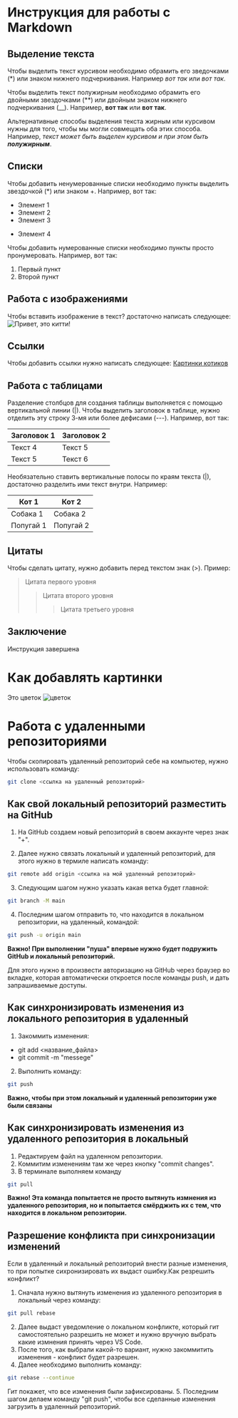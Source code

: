 # Инструкция для работы с Markdown

## Выделение текста

Чтобы выделить текст курсивом необходимо обрамить его зведочками (*) или знаком нижнего подчеркивания. Например *вот так* или _вот так_.

Чтобы выделить текст полужирным необходимо обрамить его двойными звездочками (**) или двойным знаком нижнего подчеркивания (__). Например, **вот так** или __вот так__.

Альтернативные способы выделения текста жирным или курсивом нужны для того, чтобы мы могли совмещать оба этих способа. Например, _текст может быть выделен курсивом и при этом быть **полужирным**_.

## Списки
Чтобы добавить ненумерованные списки необходимо пункты выделить звездочкой (*) или знаком +. Например, вот так:
* Элемент 1
* Элемент 2
* Элемент 3
+ Элемент 4

Чтобы добавить нумерованные списки необходимо пункты просто пронумеровать. Например, вот так:
1. Первый пункт
2. Второй пункт

## Работа с изображениями

Чтобы вставить изображение в текст? достаточно написать следующее:
![Привет, это китти!](kitty.jpeg)


## Ссылки

Чтобы добавить ссылки нужно написать следующее:
[Картинки котиков](https://kartinki.pics/72432-kotiki-kartinki.html)


## Работа с таблицами

Разделение столбцов для создания таблицы выполняется с помощью вертикальной линии (|). Чтобы выделить заголовок в таблице, нужно отделить эту строку 3-мя или более дефисами (---). Например, вот так:

| Заголовок 1 | Заголовок 2|
| ----------- | ---------- |
| Текст 4     | Текст 5    |
| Текст 5     | Текст 6    |

Необязательно ставить вертикальные полосы по краям текста (|), достаточно разделить ими текст внутри. Например:

Кот 1 | Кот 2
----  | ---- 
Собака 1 | Собака 2
Попугай 1 | Попугай 2

## Цитаты
Чтобы сделать цитату, нужно добавить перед текстом знак (>). Пример:
> Цитата первого уровня
>> Цитата второго уровня
>>> Цитата третьего уровня

## Заключение

Инструкция завершена

# Как добавлять картинки

Это цветок
![цветок](flower.jpg)

# Работа с удаленными репозиториями

Чтобы скопировать удаленный репозиторий себе на компьютер, нужно использовать команду:
```sh
git clone <ссылка на удаленный репозиторий>
```

## Как свой локальный репозиторий разместить на GitHub

1. На GitHub создаем новый репозиторий в своем аккаунте через знак "+".

2. Далее нужно связать локальный и удаленный репозиторий, для этого нужно в термиле написать команду:
```sh
git remote add origin <ссылка на мой удаленный репозиторий>
```
3. Следующим шагом нужно указать какая ветка будет главной:
```sh
git branch -M main
```
4. Последним шагом отправить то, что находится в локальном репозитории, на удаленный, командой:
```sh
git push -u origin main
```
**Важно! При выполнении "пуша" впервые нужно будет подружить GitHub и локальный репозиторий.**

Для этого нужно в произвести авторизацию на GitHub через браузер во вкладке, которая автоматически откроется после команды push, и дать запрашиваемые доступы.

## Как синхронизировать изменения из локального репозитория в удаленный

1. Закоммить изменения:
- git add <название_файла>
- git commit -m "messege"
2. Выполнить команду:
```sh
git push
```

**Важно, чтобы при этом локальный и удаленный репозитории уже были связаны**

## Как синхронизировать изменения из удаленного репозитория в локальный

1. Редактируем файл на удаленном репозитории.
2. Коммитим изменениям там же через кнопку "commit changes". 
3. В терминале выполняем команду
```sh
git pull
```

**Важно! Эта команда попытается не просто вытянуть измнения из удаленного репозитория, но и попытается смёрджить их с тем, что находится в локальном репозитории.**

## Разрешение конфликта при синхронизации изменений

Если в удаленный и локальный репозиторий внести разные изменения, то при попытке сихронизировать их выдаст ошибку.Как резрешить конфликт?

1. Сначала нужно вытянуть изменения из удаленного репозитория в локальный через команду:
```sh
git pull rebase
```
2. Далее выдаст уведомление о локальном конфликте, который гит самостоятельно разрешить не может и нужно вручную выбрать какие измнения принять через VS Code.
3. После того, как выбрали какой-то вариант, нужно закоммитить изменения - конфликт будет разрешен.
4. Далее необходимо выполнить команду:
```sh
git rebase --continue
```
Гит покажет, что все изменения были зафиксированы.
5. Последним шагом делаем команду "git push", чтобы все сделанные изменения загрузить в удаленный репозиторий.





